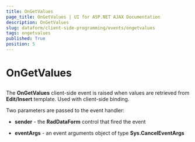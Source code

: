 ```yaml
---
title: OnGetValues
page_title: OnGetValues | UI for ASP.NET AJAX Documentation
description: OnGetValues
slug: dataform/client-side-programming/events/ongetvalues
tags: ongetvalues
published: True
position: 5
---
```


# OnGetValues



## 

The __OnGetValues__ client-side event is raised when values are retrieved from __Edit/Insert__ template. Used with client-side binding.

Two parameters are passed to the event handler:

* __sender__ - the __RadDataForm__ control that fired the event

* __eventArgs__ - an event arguments object of type __Sys.CancelEventArgs__
